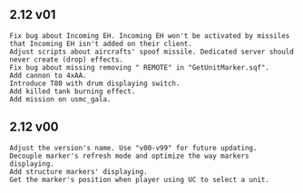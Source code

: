 ## 2.12 v01
	Fix bug about Incoming EH. Incoming EH won't be activated by missiles that Incoming EH isn't added on their client.  
	Adjust scripts about aircrafts' spoof missile. Dedicated server should never create (drop) effects.  
	Fix bug about missing removing " REMOTE" in "GetUnitMarker.sqf".  
	Add cannon to 4xAA.  
	Introduce T80 with drum displaying switch.  
	Add killed tank burning effect.  
	Add mission on usmc_gala.  
## 2.12 v00
	Adjust the version's name. Use "v00-v99" for future updating.  
	Decouple marker's refresh mode and optimize the way markers displaying.  
	Add structure markers' displaying.  
	Get the marker's position when player using UC to select a unit.  